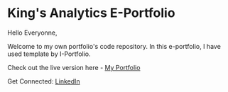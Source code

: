 # King's Analytics E-Portfolio

Hello Everyonne,

Welcome to my own portfolio's code repository. In this e-portfolio, I have used template by I-Portfolio.

Check out the live version here - [My Portfolio]((https://kings-analytics.github.io/kingsanalytics.github.io/))

Get Connected: [LinkedIn](https://www.linkedin.com/in/kingsley-onyenanu-a42945200/)


